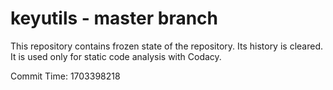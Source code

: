 # keyutils - master branch

This repository contains frozen state of the repository.
Its history is cleared. It is used only for static code
analysis with Codacy.

Commit Time: 1703398218